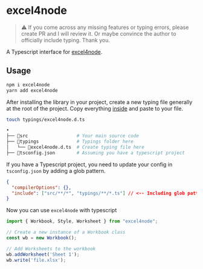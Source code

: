 # excel4node

> ⚠️ If you come across any missing features or typing errors, please create PR and I will review it. Or maybe convince the author to officially include typing. Thank you.

A Typescript interface for [excel4node](https://github.com/advisr-io/excel4node).

## Usage

```sh
npm i excel4node
yarn add excel4node
```

After installing the library in your project, create a new typing file generally at the root of the project. Copy everything [inside](https://github.com/Dominic-Preap/excel4node/blob/master/typings/excel4node.d.ts) and paste to your file.

```sh
touch typings/excel4node.d.ts
```

```sh
•
├── 📁src                  # Your main source code
├── 📁typings              # Typings folder here
│   └── 📄excel4node.d.ts  # Create typing file here
├── 📄tsconfig.json        # Assuming you have a typescript project
```

If you have a Typescript project, you need to update your config in `tsconfig.json` by adding a glob pattern.

```json
{
  "compilerOptions": {},
  "include": ["src/**/*", "typings/**/*.ts"] // <-- Including glob pattern here
}
```

Now you can use `excel4node` with typescript

```typescript
import { Workbook, Style, Worksheet } from "excel4node";

// Create a new instance of a Workbook class
const wb = new Workbook();

// Add Worksheets to the workbook
wb.addWorksheet('Sheet 1');
wb.write('file.xlsx');
```
